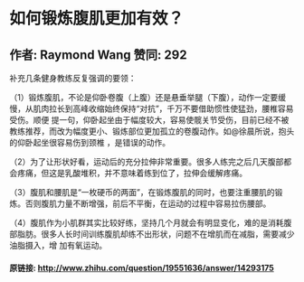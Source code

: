 # 如何锻炼腹肌更加有效？
## 作者: Raymond Wang  赞同: 292
补充几条健身教练反复强调的要领：  
  
（1）锻炼腹肌，不论是仰卧卷腹（上腹）还是悬垂举腿（下腹），动作一定要缓慢，从肌肉拉长到高峰收缩始终保持“对抗”，千万不要借助惯性使猛劲，腰椎容易受伤。顺便
提一句，仰卧起坐由于幅度较大，容易使髋关节受伤，目前已经不被教练推荐，而改为幅度更小、锻炼部位更加孤立的卷腹动作。如@徐晨所说，抱头的仰卧起坐很容易伤到颈椎
，是错误的动作。  
  
（2）为了让形状好看，运动后的充分拉伸非常重要。很多人练完之后几天腹部都会疼痛，但这是乳酸堆积，并不意味着练到位了，拉伸会缓解疼痛。  
  
（3）腹肌和腰肌是“一枚硬币的两面”，在锻炼腹肌的同时，也要注重腰肌的锻炼。否则腹肌力量不断增强，前后不平衡，在运动的过程中容易拉伤腰部。  
  
（4）腹肌作为小肌群其实比较好练，坚持几个月就会有明显变化，难的是消耗腹部脂肪。很多人长时间训练腹肌却练不出形状，问题不在增肌而在减脂，需要减少油脂摄入，增
加有氧运动。

#### 原链接: http://www.zhihu.com/question/19551636/answer/14293175